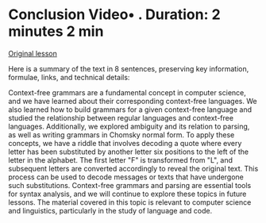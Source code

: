 # Conclusion Video• . Duration: 2 minutes 2 min

[Original lesson](https://www.coursera.org/learn/uol-fundamentals-of-computer-science/lecture/A71wm/conclusion)

Here is a summary of the text in 8 sentences, preserving key information, formulae, links, and technical details:

Context-free grammars are a fundamental concept in computer science, and we have learned about their corresponding context-free languages. We also learned how to build grammars for a given context-free language and studied the relationship between regular languages and context-free languages. Additionally, we explored ambiguity and its relation to parsing, as well as writing grammars in Chomsky normal form. To apply these concepts, we have a riddle that involves decoding a quote where every letter has been substituted by another letter six positions to the left of the letter in the alphabet. The first letter "F" is transformed from "L", and subsequent letters are converted accordingly to reveal the original text. This process can be used to decode messages or texts that have undergone such substitutions. Context-free grammars and parsing are essential tools for syntax analysis, and we will continue to explore these topics in future lessons. The material covered in this topic is relevant to computer science and linguistics, particularly in the study of language and code.


